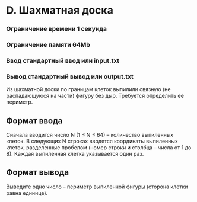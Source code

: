 # D. Шахматная доска
### Ограничение времени	1 секунда
### Ограничение памяти	64Mb
### Ввод	стандартный ввод или input.txt
### Вывод	стандартный вывод или output.txt
Из шахматной доски по границам клеток выпилили связную (не распадающуюся на части) фигуру без дыр. Требуется определить ее периметр.

## Формат ввода
Сначала вводится число N (1 ≤ N ≤ 64) – количество выпиленных клеток. В следующих N строках вводятся координаты выпиленных клеток, разделенные пробелом (номер строки и столбца – числа от 1 до 8). Каждая выпиленная клетка указывается один раз.

## Формат вывода
Выведите одно число – периметр выпиленной фигуры (сторона клетки равна единице).